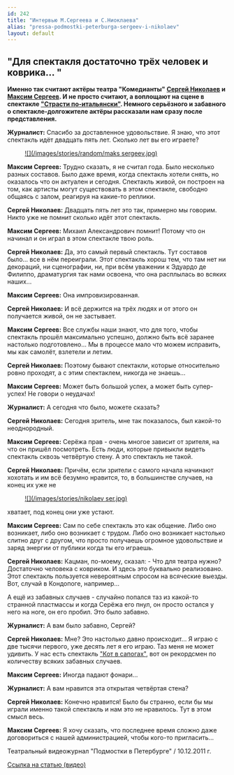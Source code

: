 ```yaml
---
id: 242
title: "Интервью М.Сергеева и С.Ниоклаева"
alias: "pressa-podmostki-peterburga-sergeev-i-nikolaev"
layout: default
---
```


## "Для спектакля достаточно трёх человек и коврика… "

**Именно так считают актёры театра "Комедианты" [Сергей Николаев](52-sergei-nikolaev.html) и [Максим Сергеев](57-maxsim-sergeev.html). И не просто считают, а воплощают на сцене в спектакле ["Страсти по-итальянски"](59-strasti-po-italianski.html). Немного серьёзного и забавного о спектакле-долгожителе актёры рассказали нам сразу после представления.**

**Журналист:** Спасибо за доставленное удовольствие. Я знаю, что этот спектакль идёт двадцать пять лет. Сколько лет вы его играете?

<figure><a href="57-maxsim-sergeev.html">
![](/images/stories/random/maks sergeev.jpg)
</a></figure>

**Максим Сергеев:** Трудно сказать, я не считал года. Было несколько разных составов. Было даже время, когда спектакль хотели снять, но оказалось что он актуален и сегодня. Спектакль живой, он построен на том, как артисты могут существовать в этом спектакле, свободно общаясь с залом, реагируя на какие-то реплики.

**Сергей Николаев:** Двадцать пять лет это так, примерно мы говорим. Никто уже не помнит сколько идёт этот спектакль.

**Максим Сергеев:** Михаил Александрович помнит! Потому что он начинал и он играл в этом спектакле твою роль.

**Сергей Николаев:** Да, это самый первый спектакль. Тут составов было… все в нём переиграли. Этот спектакль хорош тем, что там нет ни декораций, ни сценографии, ни, при всём уважении к Эдуардо де Филиппо, драматургия так нами освоена, что она расплылась во всяких наших…

**Максим Сергеев:** Она импровизированная.

**Сергей Николаев:** И всё держится на трёх людях и от этого он получается живой, он не застывает.

**Максим Сергеев:** Все службы наши знают, что для того, чтобы спектакль прошёл максимально успешно, должно быть всё заранее настолько подготовлено… Мы в процессе мало что можем исправить, мы как самолёт, взлетели и летим.

**Сергей Николаев:** Поэтому бывают спектакли, которые относительно ровно проходят, а с этим спектаклем, никогда не знаешь…

**Максим Сергеев:** Может быть большой успех, а может быть супер-успех! Не говори о неудачах!

**Журналист:** А сегодня что было, можете сказать?

**Сергей Николаев:** Сегодня зритель, мне так показалось, был какой-то неоднородный.

**Максим Сергеев:** Серёжа прав - очень многое зависит от зрителя, на что он пришёл посмотреть. Есть люди, которые привыкли видеть спектакль сквозь четвёртую стену. А это спектакль не такой.

**Сергей Николаев:** Причём, если зрители с самого начала начинают хохотать и им всё безумно нравится, то, в большинстве случаев, на конец их уже не

<figure><a href="52-sergei-nikolaev.html">
![](/images/stories/nikolaev ser.jpg)
</a></figure>

хватает, под конец они уже устают.

**Максим Сергеев:** Сам по себе спектакль это как общение. Либо оно возникает, либо оно возникает с трудом. Либо оно возникает настолько слитно друг с другом, что просто получаешь огромное удовольствие и заряд энергии от публики когда ты его играешь.

**Сергей Николаев:** Кацман, по-моему, сказал: - Что для театра нужно? Достаточно человека с ковриком. И здесь это буквально реализовано. Этот спектакль пользуется невероятным спросом на всяческие выезды. Вот, случай в Кондопоге, например…

А ещё из забавных случаев - случайно попался таз из какой-то странной пластмассы и когда Серёжа его пнул, он просто остался у него на ноге, он его пробил. Это было забавно.

**Журналист:** А вам было забавно, Сергей?

**Сергей Николаев:** Мне? Это настолько давно происходит… Я играю с две тысячи первого, уже десять лет я его играю. Таз меня не может удивить. У нас есть спектакль ["Кот в сапогах"](74-kot-v-sapogah.html), вот он рекордсмен по количеству всяких забавных случаев.

**Максим Сергеев:** Иногда падают фонари…

**Журналист:** А вам нравится эта открытая четвёртая стена?

**Сергей Николаев:** Конечно нравится! Было бы странно, если бы мы играли именно такой спектакль и нам это не нравилось. Тут в этом смысл весь.

**Максим Сергеев:** Я хочу сказать, что последнее время сложно даже договориться с нашей администрацией, чтобы кого-то пригласить…

Театральный видеожурнал "Подмостки в Петербурге" / 10.12.2011 г.

[Ссылка на статью (видео)](http://theatre.inspb.ru/Interviews_with_the_actors/79.html)

